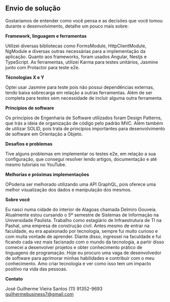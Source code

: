 ## Envio de solução

Gostariamos de entender como você pensa e as decisões que você tomou durante o desenvolvimento, detalhe um pouco mais sobre:

**Framework, linguagem e ferramentas**

Utilizei diversas bibliotecas como FormsModule, HttpClientModule, NgModule e diversas outras necessárias para a implementação da aplicação. Quanto aos frameworks, foram usados Angular, Nestjs e TypeScript. As ferramentas, utilizei Karma para testes unitários, Jasmine junto com Protactor para teste e2e.

**Técnologias X e Y**

Optei usar Jasmine para teste pois não possui dependências externas, tendo baixa sobrecarga em relação a outras ferramentas. Além de ser completa para testes sem necessidade de incluir alguma outra ferramenta.

**Princípios de software**

Os principios de Engenharia de Software utilizados foram Design Patterns, que trás a ideia de organização de código pelo padrão MVC. Além também de utilizar SOLID, pois trata de principios importantes para desenvolvimento de software em Orientação a Objeto.

**Desafios e problemas**

Tive alguns problemas em implementar os testes e2e, em relação a sua configuração, que consegui resolver lendo artigos, documentação e até mesmo tutoriais no YouTube.

**Melhorias e próximas implementações**

OPoderia ser melhorado utilizando uma API GraphQL, pois oferece uma melhor visualização dos dados e manipulação dos mesmos.

**Sobre você**

Eu nasci numa cidade do interior de Alagoas chamada Delmiro Gouveia. Atualmente estou cursando o 5º semestre de Sistemas de  Informação na Universidade Paulista. Trabalho como estagiário de Infraestrutura de TI na Pashal, uma empresa de construção civil. Antes mesmo de entrar na faculdade, eu era apaixonado por tecnologia, sempre fui muito curioso e com muita vontade de aprender. Diante disso, ingressei na faculdade e fui ficando cada vez mais facisnado com o mundo da tecnologia, a partir disso comecei a desenvolver projetos e obter conhecimento prático de linguagens de programação. Hoje eu procuro uma vaga de desenvolvedor de software para aprimorar minhas habilidades e contribuir com o meu conhecimento. Amo criar tecnologia e ver como isso tem um impacto positivo na vida das pessoas.

**Contato**

José Guilherme Vieira Santos
(11) 91352-9693
guilhermebusiness7@gmail.com